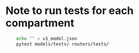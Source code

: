 # Note to run tests for each compartment
```bash
    echo "" > v1_model.json
    pytest models/tests/ routers/tests/
```
